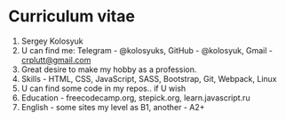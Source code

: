 # Curriculum vitae #

1. Sergey Kolosyuk
2. U can find me: Telegram - @kolosyuks, GitHub - @kolosyuk, Gmail - crplutt@gmail.com  
3. Great desire to make my hobby as a profession. 
4. Skills - HTML, CSS, JavaScript, SASS, Bootstrap, Git, Webpack, Linux 
5. U can find some code in my repos.. if U wish
6. Education - freecodecamp.org, stepick.org, learn.javascript.ru
7. English - some sites my level as B1, another - A2+